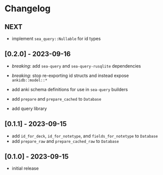 # Changelog

## NEXT

- implement `sea_query::Nullable` for id types

## [0.2.0] - 2023-09-16

- _breaking_: add `sea-query` and `sea-query-rusqlite` dependencies
- _breaking_: stop re-exporting id structs and instead expose `ankidb::model::*`

- add anki schema definitions for use in `sea-query` builders
- add `prepare` and `prepare_cached` to `Database`
- add query library

## [0.1.1] - 2023-09-15

- add `id_for_deck`, `id_for_notetype`, and `fields_for_notetype` to `Database`
- add `prepare_raw` and `prepare_cached_raw` to `Database`

## [0.1.0] - 2023-09-15

- initial release
